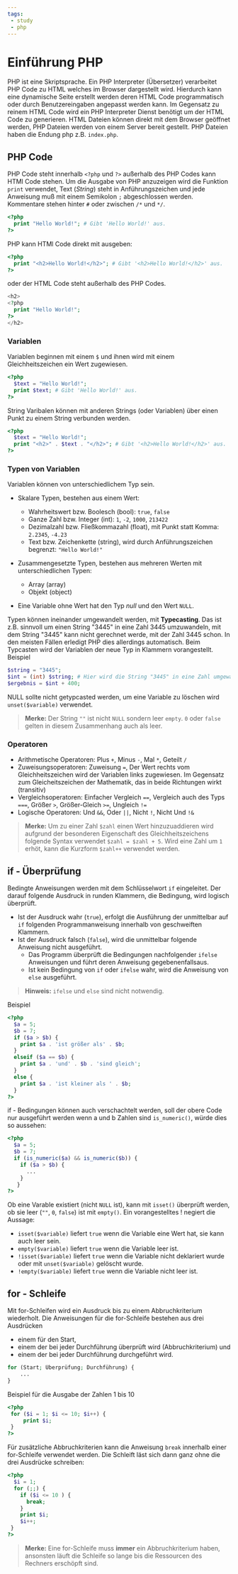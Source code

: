 ```yaml
---
tags:
 - study
 - php
---
```

# Einführung PHP

PHP ist eine Skriptsprache. Ein PHP Interpreter (Übersetzer) verarbeitet PHP Code zu HTML welches im Browser dargestellt wird. Hierdurch kann eine dynamische Seite erstellt werden deren HTML Code programmatisch oder durch Benutzereingaben angepasst werden kann. Im Gegensatz zu reinem HTML Code wird ein PHP Interpreter Dienst benötigt um der HTML Code zu generieren. HTML Dateien können direkt mit dem Browser geöffnet werden, PHP Dateien werden von einem Server bereit gestellt. PHP Dateien haben die Endung php z.B. `index.php`.

## PHP Code
PHP Code steht innerhalb `<?php` und `?>` außerhalb des PHP Codes kann HTMl Code stehen. Um die Ausgabe von PHP anzuzeigen wird die Funktion `print` verwendet, Text (*String*) steht in Anführungszeichen und jede Anweisung muß mit einem Semikolon `;` abgeschlossen werden. Kommentare stehen hinter `#` oder zwischen `/*` und `*/`.

```php
<?php
  print "Hello World!"; # Gibt 'Hello World!' aus.
?>
```
PHP kann HTMl Code direkt mit ausgeben:
```php
<?php
  print "<h2>Hello World!</h2>"; # Gibt '<h2>Hello World!</h2>' aus.
?>
```
oder der HTML Code steht außerhalb des PHP Codes.
```php
<h2>
<?php
  print "Hello World!";
?>
</h2>
```

### Variablen

Variablen beginnen mit einem `$` und ihnen wird mit einem Gleichheitszeichen ein Wert zugewiesen.
```php
<?php
  $text = "Hello World!";
  print $text; # Gibt 'Hello World!' aus.
?>
```
String Varibalen können mit anderen Strings (oder Variablen) über einen Punkt zu einem String verbunden werden.
```php
<?php
  $text = "Hello World!";
  print "<h2>" . $text . "</h2>"; # Gibt '<h2>Hello World!</h2>' aus.
?>
```
### Typen von Variablen

Variablen können von unterschiedlichem Typ sein.

- Skalare Typen, bestehen aus einem Wert:
  - Wahrheitswert bzw. Boolesch (bool): `true`, `false`
  - Ganze Zahl bzw. Integer (int): `1`, `-2`, `1000`, `213422`
  - Dezimalzahl bzw. Fließkommazahl (float), mit Punkt statt Komma: `2.2345`, `-4.23`
  - Text bzw. Zeichenkette (string), wird durch Anführungszeichen begrenzt: `"Hello World!"` 

- Zusammengesetzte Typen, bestehen aus mehreren Werten mit unterschiedlichen Typen:
  - Array (array)
  - Objekt (object)

- Eine Variable ohne Wert hat den Typ *null* und den Wert `NULL`.

Typen können ineinander umgewandelt werden, mit **Typecasting**. Das ist z.B. sinnvoll um einen String "3445" in eine Zahl 3445 umzuwandeln, mit dem String "3445" kann nicht gerechnet werde, mit der Zahl 3445 schon. In den meisten Fällen erledigt PHP dies allerdings automatisch. Beim Typcasten wird der Variablen der neue Typ in Klammern vorangestellt.
Beispiel

```php
$string = "3445";
$int = (int) $string; # Hier wird die String "3445" in eine Zahl umgewandelt
$ergebnis = $int + 400;
```

NULL sollte nicht getypcasted werden, um eine Variable zu löschen wird `unset($variable)` verwendet.

>**Merke:** Der String `""` ist nicht `NULL` sondern leer `empty`. `0` oder `false` gelten in diesem Zusammenhang auch als leer.

### Operatoren

- Arithmetische Operatoren: Plus `+`, Minus `-`, Mal `*`, Geteilt `/`
- Zuweisungsoperatoren: Zuweisung `=`, Der Wert rechts vom Gleichheitszeichen wird der Variablen links zugewiesen. Im Gegensatz zum Gleicheitszeichen der Mathematik, das in beide Richtungen wirkt (transitiv)
- Vergleichsoperatoren: Einfacher Vergleich `==`, Vergleich auch des Typs `===`, Größer `>`, Größer-Gleich `>=`, Ungleich `!=`
- Logische Operatoren: Und `&&`, Oder `||`, Nicht `!`, Nicht Und `!&`

>**Merke:** Um zu einer Zahl `$zahl` einen Wert hinzuzuaddieren wird aufgrund der besonderen Eigenschaft des Gleichheitszeichens folgende Syntax verwendet `$zahl = $zahl + 5`. Wird eine Zahl um `1` erhöt, kann die Kurzform `$zahl++` verwendet werden.

## if - Überprüfung

Bedingte Anweisungen werden mit dem Schlüsselwort `if` eingeleitet. Der darauf folgende Ausdruck in runden Klammern, die Bedingung, wird logisch überprüft.
- Ist der Ausdruck wahr (`true`), erfolgt die Ausführung der unmittelbar auf `if` folgenden Programmanweisung innerhalb von geschweiften Klammern.
- Ist der Ausdruck falsch (`false`), wird die unmittelbar folgende Anweisung nicht ausgeführt.
  - Das Programm überprüft die Bedingungen nachfolgender `ifelse` Anweisungen und führt deren Anweisung gegebenenfallsaus.
  - Ist kein Bedingung von `if` oder `ifelse` wahr, wird die Anweisung von `else` ausgeführt.
  
>**Hinweis:** `ifelse` und `else` sind nicht notwendig.

Beispiel
```php
<?php
  $a = 5;
  $b = 7;
  if ($a > $b) {
    print $a . 'ist größer als' . $b;
  }
  elseif ($a == $b) {
    print $a . 'und' . $b . 'sind gleich';
  }
  else {
    print $a . 'ist kleiner als ' . $b;
  }
?>
```
if - Bedingungen können auch verschachtelt werden, soll der obere Code nur ausgeführt werden wenn a und b Zahlen sind `is_numeric()`, würde dies so aussehen:
```php
<?php
  $a = 5;
  $b = 7;
  if (is_numeric($a) && is_numeric($b)) {
    if ($a > $b) {
      ...
    }
   }
?>
```
Ob eine Varable existiert (nicht `NULL` ist), kann mit `isset()` überprüft werden, ob sie leer (`""`, `0`, `false`) ist mit `empty()`. Ein vorangestelltes ! negiert die Aussage:
- `isset($variable)` liefert `true` wenn die Variable eine Wert hat, sie kann auch leer sein.
- `empty($variable)` liefert `true` wenn die Variable leer ist.
- `!isset($variable)` liefert `true` wenn die Variable nicht deklariert wurde oder mit `unset($variable)` gelöscht wurde.
- `!empty($variable)` liefert `true` wenn die Variable nicht leer ist.

## for - Schleife
Mit for-Schleifen wird ein Ausdruck bis zu einem Abbruchkriterium wiederholt.
Die Anweisungen für die for-Schleife bestehen aus drei Ausdrücken
- einem für den Start,
- einem der bei jeder Durchführung überprüft wird (Abbruchkriterium) und
- einem der bei jeder Durchführung durchgeführt wird.

```php
for (Start; Überprüfung; Durchführung) {
    ...
}
```
Beispiel für die Ausgabe der Zahlen 1 bis 10
```php
<?php
 for ($i = 1; $i <= 10; $i++) {
     print $i;
 }
?>
```
Für zusätzliche Abbruchkriterien kann die Anweisung `break` innerhalb einer for-Schleife verwendet werden.
Die Schleift läst sich dann ganz ohne die drei Ausdrücke schreiben:
```php
<?php
  $i = 1;
  for (;;) {
    if ($i <= 10 ) {
      break;
    }
    print $i;
    $i++;
 }
?>
```
>**Merke:** Eine for-Schleife muss **immer** ein Abbruchkriterium haben, ansonsten läuft die Schleife so lange bis die Ressourcen des Rechners erschöpft sind.
